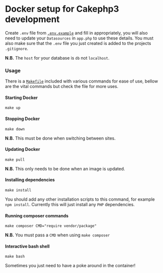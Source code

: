 # Docker setup for Cakephp3 development

Create `.env` file from [`.env.example`](.env.example) and fill in appropriately, you will also need to update your `Datasources` in `app.php` to use these details. You must also make sure that the `.env` file you just created is added to the projects `.gitignore`.

**N.B.** The `host` for your database is `db` not `localhost`.

### Usage

There is a [`Makefile`](Makefile) included with various commands for ease of use, bellow are the vital commands but check the file for more uses.

#### Starting Docker

`make up`

#### Stopping Docker

`make down`

**N.B.** This must be done when switching between sites.

#### Updating Docker

`make pull`

**N.B.** This only needs to be done when an image is updated.

#### Installing dependencies

`make install`

You should add any other installation scripts to this command, for example `npm install`. Currently this will just install any `PHP` dependencies.

#### Running composer commands

`make composer CMD="require vendor/package"`

**N.B.** You must pass a `CMD` when using `make composer`

#### Interactive bash shell

`make bash`

Sometimes you just need to have a poke around in the container!
